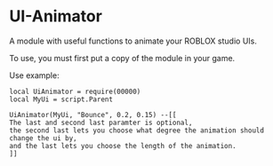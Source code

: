 # UI-Animator

A module with useful functions to animate your ROBLOX studio UIs.

To use, you must first put a copy of the module in your game.

Use example:

```
local UiAnimator = require(00000)
local MyUi = script.Parent

UiAnimator(MyUi, "Bounce", 0.2, 0.15) --[[
The last and second last paramter is optional, 
the second last lets you choose what degree the animation should change the ui by,
and the last lets you choose the length of the animation.
]]
```
